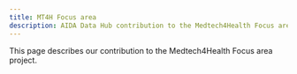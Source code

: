 ```yaml
---
title: MT4H Focus area
description: AIDA Data Hub contribution to the Medtech4Health Focus area.
---
```

This page describes our contribution to the Medtech4Health Focus area project.

<!--FIXME describe MT4H Focus area -->

